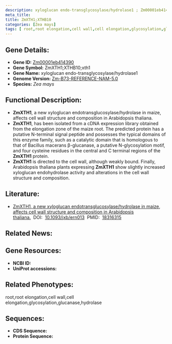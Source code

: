 ```yaml
---
description: xyloglucan endo-transglycosylase/hydrolase1 ; Zm00001eb414390 ; Zea mays
meta_title:
title: ZmXTH1;XTHB10
categories: [Zea mays]
tags: [ root,root elongation,cell wall,cell elongation,glycosylation,glucanase,hydrolase ]
---
```


## Gene Details:
- **Gene ID:**	[Zm00001eb414390]()
- **Gene Symbol:** ZmXTH1;XTHB10;xth1
- **Gene Name:** xyloglucan endo-transglycosylase/hydrolase1
- **Genome Version:** [Zm-B73-REFERENCE-NAM-5.0]()
- **Species:** *Zea mays*

## Functional Description:
   - **ZmXTH1**, a new xyloglucan endotransglucosylase/hydrolase in maize, affects cell wall structure and composition in Arabidopsis thaliana.
   - **ZmXTH1**, has been isolated from a cDNA expression library obtained from the elongation zone of the maize root. The predicted protein has a putative N-terminal signal peptide and possesses the typical domains of this enzyme family, such as a catalytic domain that is homologous to that of Bacillus macerans β-glucanase, a putative N-glycosylation motif, and four cysteine residues in the central and C terminal regions of the **ZmXTH1** protein.
   - **ZmXTH1** is directed to the cell wall, although weakly bound. Finally, Arabidopsis thaliana plants expressing **ZmXTH1** show slightly increased xyloglucan endohydrolase activity and alterations in the cell wall structure and composition.

## Literature:
   - [ZmXTH1, a new xyloglucan endotransglucosylase/hydrolase in maize, affects cell wall structure and composition in Arabidopsis thaliana.]( https://academic.oup.com/jxb/article/59/4/875/644148?login=true)&nbsp;&nbsp;DOI:&nbsp;&nbsp;[10.1093/jxb/ern013](https://academic.oup.com/jxb/article/59/4/875/644148?login=true)&nbsp;&nbsp;PMID:&nbsp;&nbsp;[18316315](https://pubmed.ncbi.nlm.nih.gov/18316315/)

## Related News:

## Gene Resources:
- **NCBI ID:** [](https://www.ncbi.nlm.nih.gov/gene/?term=)
- **UniProt accessions:** [](https://www.uniprot.org/uniprotkb//entry)

## Related Phenotypes:
root,root elongation,cell wall,cell elongation,glycosylation,glucanase,hydrolase

## Sequences:
- **CDS Sequence:**
- **Protein Sequence:**
